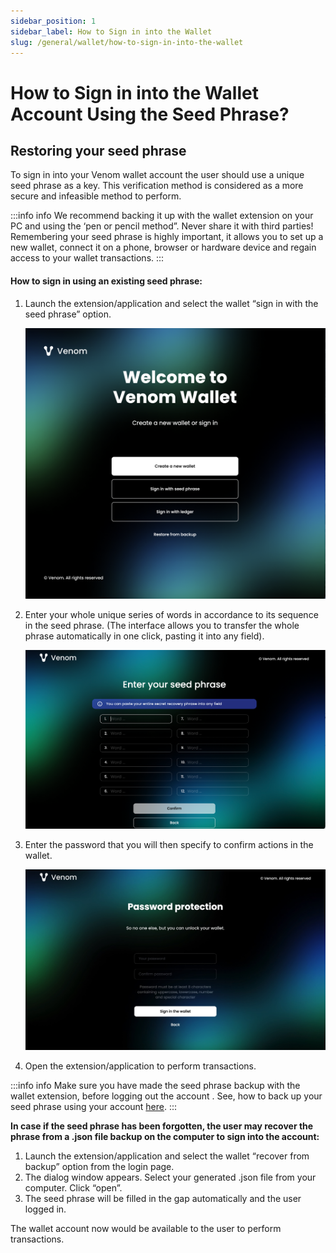 ```yaml
---
sidebar_position: 1
sidebar_label: How to Sign in into the Wallet
slug: /general/wallet/how-to-sign-in-into-the-wallet
---
```


# How to Sign in into the Wallet Account Using the Seed Phrase?

## Restoring your seed phrase

  
  

To sign in into your Venom wallet account the user should use a unique seed phrase as a key. This verification method is considered as a more secure and infeasible method to perform.

  

:::info info
We recommend backing it up with the wallet extension on your PC and using the ‘pen or pencil method”. Never share it with third
parties! Remembering your seed phrase is highly important, it allows
you to set up a new wallet, connect it on a phone, browser or hardware
device and regain access to your wallet transactions.
:::

####  How to sign in using an existing seed phrase:

  
1. Launch the extension/application and select the wallet “sign in with the seed phrase” option.

   ![sing in with seed phrase](../assets/wallet/1.png)

2. Enter your whole unique series of words in accordance to its sequence in the seed phrase. (The interface allows you to transfer the whole phrase automatically in one click, pasting it into any field).

   ![enter your seed phrase](../assets/wallet/9.png)

3. Enter the password that you will then specify to confirm actions in the wallet.

   ![enter the password](../assets/wallet/10.png)

4. Open the extension/application to perform transactions.

  

:::info info
Make sure you have made the seed phrase backup with the wallet extension, before logging out the account . See, how to back up
your seed phrase using your account [here](how-to-create-a-backup-file.md).
::: 

  

**In case if the seed phrase has been forgotten, the user may recover the phrase from a .json file backup on the computer to sign into the account:**

  

 1. Launch the extension/application and select the wallet
   “recover from backup” option from the login page.
 2. The dialog window appears. Select your generated .json file
   from your computer. Click “open”.
 3. The seed phrase will be filled in the gap automatically and
   the user logged in.

  

The wallet account now would be available to the user to perform transactions.
